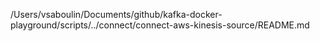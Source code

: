 /Users/vsaboulin/Documents/github/kafka-docker-playground/scripts/../connect/connect-aws-kinesis-source/README.md